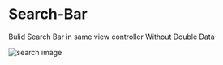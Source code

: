 # Search-Bar
Bulid Search Bar in same view controller Without Double Data 

![search image](file:///Users/mohamedkhaledgomaa/Desktop/Screenshot%202023-02-21%20at%202.56.45%20PM.png)
